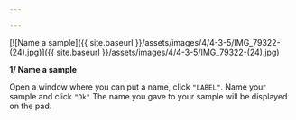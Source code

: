 ```yaml
---

---
```


[![Name a sample]({{ site.baseurl }}/assets/images/4/4-3-5/IMG_79322-(24).jpg)]({{
site.baseurl }}/assets/images/4/4-3-5/IMG_79322-(24).jpg)

**1/ Name a sample**

Open a window where you can put a name, click `"LABEL"`.
Name your sample and click `"Ok"`
The name you gave to your sample will be displayed on the pad.

